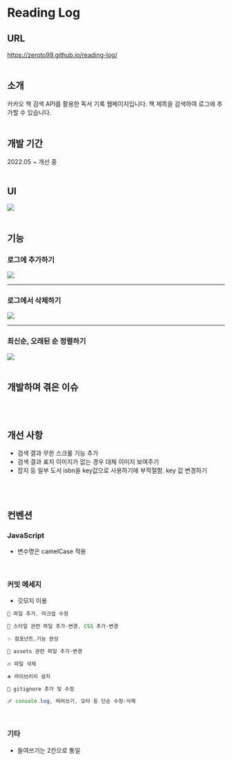 # Reading Log

## URL

https://zeroto99.github.io/reading-log/
<br><br>

## 소개

카카오 책 검색 API를 활용한 독서 기록 웹페이지입니다.
책 제목을 검색하여 로그에 추가할 수 있습니다.
<br><br>

## 개발 기간

2022.05 ~ 개선 중
<br><br>

## UI
<img src='https://user-images.githubusercontent.com/89337955/172293986-6d85820b-950b-4f7d-ba9f-55021ceb9709.jpg'/>
<br><br>

## 기능
### 로그에 추가하기 
<img src='https://user-images.githubusercontent.com/89337955/172300456-e12e01dd-112f-4565-b04c-39c1b4acfd78.gif'/>
<hr>

### 로그에서 삭제하기
<img src='https://user-images.githubusercontent.com/89337955/172300344-95572a6e-ae5f-48fe-9dfe-1db25f629da7.gif'/>
<hr>

### 최신순, 오래된 순 정렬하기
<img src='https://user-images.githubusercontent.com/89337955/172300367-b77370c1-15ea-429e-bc36-9f54dc56b9c0.gif'/>
<br><br>

## 개발하며 겪은 이슈

<br><br>

## 개선 사항

- 검색 결과 무한 스크롤 기능 추가
- 검색 결과 표지 이미지가 없는 경우 대체 이미지 보여주기
- 잡지 등 일부 도서 isbn을 key값으로 사용하기에 부적절함. key 값 변경하기

<br><br>

## 컨벤션

### JavaScript

- 변수명은 camelCase 적용

<br>

### 커밋 메세지

- 깃모지 이용

```javascript
📝 파일 추가, 마크업 수정

💄 스타일 관련 파일 추가·변경, CSS 추가·변경

✨ 컴포넌트,기능 완성

🍱 assets 관련 파일 추가·변경

🔥 파일 삭제

➕ 라이브러리 설치

🙈 gitignore 추가 및 수정

🩹 console.log, 띄어쓰기, 오타 등 단순 수정·삭제

```

<br>

### 기타

- 들여쓰기는 2칸으로 통일
